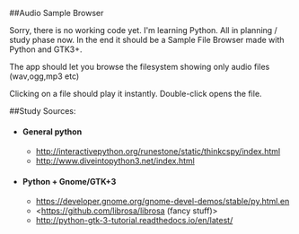 ##Audio Sample Browser

Sorry, there is no working code yet.
I'm learning Python. All in planning / study phase now.
In the end it should be a Sample File Browser made with Python and GTK3+.

The app should let you browse the filesystem showing only audio files (wav,ogg,mp3 etc)

Clicking on a file should play it instantly.
Double-click opens the file.


##Study Sources:

* #### General python
    * <http://interactivepython.org/runestone/static/thinkcspy/index.html>
    * <http://www.diveintopython3.net/index.html>
* #### Python + Gnome/GTK+3
    * <https://developer.gnome.org/gnome-devel-demos/stable/py.html.en>
    * <https://github.com/librosa/librosa (fancy stuff)>
    * <http://python-gtk-3-tutorial.readthedocs.io/en/latest/>